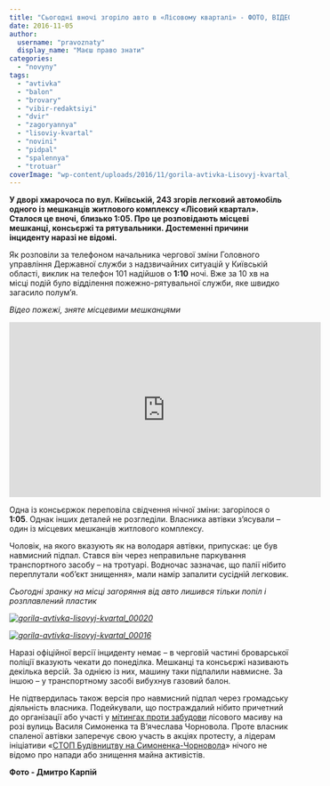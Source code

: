 ```yaml
---
title: "Сьогодні вночі згоріло авто в «Лісовому кварталі» - ФОТО, ВІДЕО"
date: 2016-11-05
author: 
  username: "pravoznaty"
  display_name: "Маєш право знати"
categories: 
  - "novyny"
tags: 
  - "avtivka"
  - "balon"
  - "brovary"
  - "vibir-redaktsiyi"
  - "dvir"
  - "zagoryannya"
  - "lisoviy-kvartal"
  - "novini"
  - "pidpal"
  - "spalennya"
  - "trotuar"
coverImage: "wp-content/uploads/2016/11/gorila-avtivka-Lisovyj-kvartal_00003.jpg"
---
```


**У дворі хмарочоса по вул. Київській, 243 згорів легковий автомобіль одного із мешканців житлового комплексу «Лісовий квартал». Сталося це вночі, близько 1:05. Про це розповідають місцеві мешканці, консьєржі та рятувальники. Достеменні причини інциденту наразі не відомі.**

Як розповіли за телефоном начальника чергової зміни Головного управління Державної служби з надзвичайних ситуацій у Київській області, виклик на телефон 101 надійшов о **1:10** ночі. Вже за 10 хв на місці подій було відділення пожежно-рятувальної служби, яке швидко загасило полум’я.

_Відео пожежі, зняте місцевими мешканцями_

<iframe src="https://www.youtube.com/embed/CVJa7Gm6QU8" width="560" height="315" frameborder="0" allowfullscreen="allowfullscreen"></iframe>

Одна із консьєржок переповіла свідчення нічної зміни: загорілося о **1:05**. Однак інших деталей не розгледіли. Власника автівки з’ясували – один із місцевих мешканців житлового комплексу.

Чоловік, на якого вказують як на володаря автівки, припускає: це був навмисний підпал. Стався він через неправильне паркування транспортного засобу – на тротуарі. Водночас зазначає, що палії нібито переплутали «об’єкт знищення», мали намір запалити сусідній легковик.

_Сьогодні зранку на місці загоряння від авто лишився тільки попіл і розплавлений пластик_

_[![gorila-avtivka-lisovyj-kvartal_00020](https://mpz.brovary.org/wp-content/uploads/2016/11/gorila-avtivka-Lisovyj-kvartal_00020.jpg)](https://mpz.brovary.org/wp-content/uploads/2016/11/gorila-avtivka-Lisovyj-kvartal_00020.jpg)_

_[![gorila-avtivka-lisovyj-kvartal_00016](https://mpz.brovary.org/wp-content/uploads/2016/11/gorila-avtivka-Lisovyj-kvartal_00016.jpg)](https://mpz.brovary.org/wp-content/uploads/2016/11/gorila-avtivka-Lisovyj-kvartal_00016.jpg)_

Наразі офіційної версії інциденту немає – в черговій частині броварської поліції вказують чекати до понеділка. Мешканці та консьєржі називають декілька версій. За однією із них, машину таки підпалили навмисне. За іншою – у транспортному засобі вибухнув газовий балон.

Не підтвердилась також версія про навмисний підпал через громадську діяльність власника. Подейкували, що постраждалий нібито причетний до організації або участі у [мітингах проти забудови](https://mpz.brovary.org/brovarchany-protestuyut-proty-budivnytstva-na-symonenka-chornovola-znesly-ogorozhu-foto/) лісового масиву на розі вулиць Василя Симоненка та В’ячеслава Чорновола. Проте власник спаленої автівки заперечує свою участь в акціях протесту, а лідерам ініціативи «[СТОП Будівництву на Симоненка-Чорновола](https://www.facebook.com/groups/354018628272525/)» нічого не відомо про напади або знищення майна активістів.

**Фото - Дмитро Карпій**
